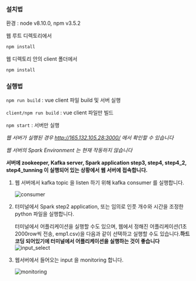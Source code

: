 ### 설치법

환경 : node v8.10.0, npm v3.5.2

웹 루트 디렉토리에서

```bash
npm install
```

웹 디렉토리 안의 client 폴더에서

```bash
npm install
```



### 실행법

`npm run build` : vue client 파일 build 및 서버 실행

`client/npm run build` : vue client 파일만 빌드

`npm start` : 서버만 실행



*웹 서버가 실행된 경우 <http://165.132.105.28:3000/> 에서 확인할 수 있습니다*

*웹 서버의 Spark Environment 는 현재 작동하지 않습니다*

**서버에 zookeeper, Kafka server, Spark application step3, step4, step4_2, step4_tunning 이 실행되어 있는 상황에서 웹 서버에 접속합니다.**



1. 웹 서버에서 kafka topic 을 listen 하기 위해 kafka consumer 를 실행합니다.

   ![consumer](https://user-images.githubusercontent.com/33674947/58400749-f5df1b80-8096-11e9-8e45-8295a680c70a.png)

2. 터미널에서 Spark step2 application, 또는 임의로 인풋 개수와 시간을 조정한 python 파일을 실행합니다.

   터미널에서 어플리케이션을 실행할 수도 있으며, 웹에서 정해진 어플리케이션(1초 2000row씩 전송, emp1.csv)을 다음과 같이 선택하고 실행할 수도 있습니다.**하드코딩 되어있기에 터미널에서 어플리케이션을 실행하는 것이 좋습니다**
   ![input_select](https://user-images.githubusercontent.com/33674947/58400750-f677b200-8096-11e9-8164-089432dfa98e.png)

3. 웹서버에서 들어오는 input 을 monitoring 합니다.

   ![monitoring](https://user-images.githubusercontent.com/33674947/58400752-f677b200-8096-11e9-9cda-530ee512fd3b.png)

